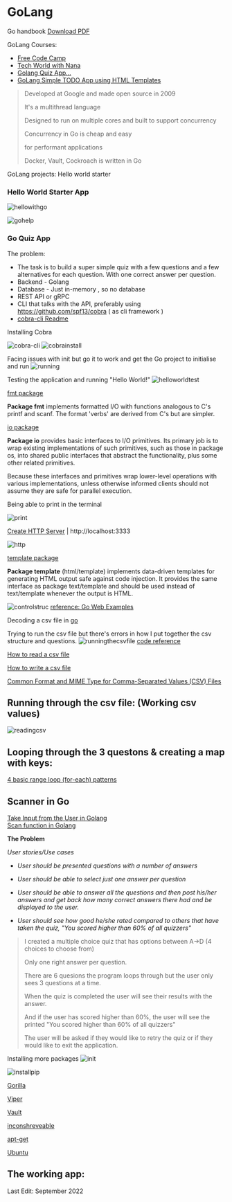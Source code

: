 # GoLang

Go handbook [Download PDF](https://thevalleyofcode.pages.dev/go-handbook.pdf)

GoLang Courses: 
- [Free Code Camp](https://www.youtube.com/watch?v=jFfo23yIWac&t=19s)
- [Tech World with Nana](https://www.youtube.com/watch?v=yyUHQIec83I&t=279s)
- [Golang Quiz App...](https://www.youtube.com/watch?v=TVHGxz6tn2M&t=960s)
- [GoLang Simple TODO App using HTML Templates](https://www.youtube.com/watch?v=UeUDGEa0AX4)


> Developed at Google and made open source in 2009 
> 
> It's a multithread language 
> 
> Designed to run on multiple cores and built to support concurrency
> 
> Concurrency in Go is cheap and easy
> 
> for performant applications
> 
> Docker, Vault, Cockroach is written in Go 


GoLang projects: Hello world starter 

### Hello World Starter App

![hellowithgo](https://user-images.githubusercontent.com/83961643/188650720-72aad107-2726-47d5-ad9b-61e73d14dc2a.jpeg)

![gohelp](https://user-images.githubusercontent.com/83961643/188650736-feb1857f-7bbf-472f-bb02-507e0f184234.jpeg)




### Go Quiz App 

The problem: 
- The task is to build a super simple quiz with a few questions and a few alternatives for each question. With one correct answer per question.
- Backend - Golang
- Database - Just in-memory , so no database
- REST API or gRPC
- CLI that talks with the API, preferably using https://github.com/spf13/cobra ( as cli framework )
- [cobra-cli Readme](https://github.com/spf13/cobra-cli/blob/main/README.md)

Installing Cobra 

![cobra-cli](https://user-images.githubusercontent.com/83961643/189537596-b82cd6e1-dbe5-4425-ac40-e131b34c8c73.jpeg)
![cobrainstall](https://user-images.githubusercontent.com/83961643/189361475-3538d69b-9c9b-4aee-8bd9-c32c602ec479.jpeg)

Facing issues with init but go it to work and get the Go project to initialise and run
![running](https://user-images.githubusercontent.com/83961643/189537612-7e245eba-8e56-43b9-be24-6db05023c1a0.jpeg)


Testing the application and running "Hello World!" 
![helloworldtest](https://user-images.githubusercontent.com/83961643/189537623-ea3a95b3-06f7-47b1-ba0d-a9329a9eba1a.jpeg)


[fmt package](https://pkg.go.dev/fmt@go1.19.1#hdr-Printing)

**Package fmt** implements formatted I/O with functions analogous to C's printf and scanf. The format 'verbs' are derived from C's but are simpler.


[io package](https://pkg.go.dev/io)

**Package io** provides basic interfaces to I/O primitives. Its primary job is to wrap existing implementations of such primitives, such as those in package os, into shared public interfaces that abstract the functionality, plus some other related primitives.

Because these interfaces and primitives wrap lower-level operations with various implementations, unless otherwise informed clients should not assume they are safe for parallel execution.



Being able to print in the terminal 

![print](https://user-images.githubusercontent.com/83961643/189546280-eb36542f-3ca2-408c-99f1-0561e694f203.jpeg)


[Create HTTP Server](https://www.digitalocean.com/community/tutorials/how-to-make-an-http-server-in-go) | http://localhost:3333

![http](https://user-images.githubusercontent.com/83961643/189546279-f876921a-bdf6-4ae2-9058-9e98006a4ba1.jpeg)



[template package](https://pkg.go.dev/html/template)

**Package template** (html/template) implements data-driven templates for generating HTML output safe against code injection. It provides the same interface as package text/template and should be used instead of text/template whenever the output is HTML.

![controlstruc](https://user-images.githubusercontent.com/83961643/189873380-cf0a995e-76e9-4df1-a478-ee374d91c4ab.jpeg)
[reference: Go Web Examples](https://gowebexamples.com/templates/)



Decoding a csv file in [go](https://pkg.go.dev/encoding/csv)

Trying to run the csv file but there's errors in how I put together the csv structure and questions. 
![runningthecsvfile](https://user-images.githubusercontent.com/83961643/189903221-7515d9b0-0d5e-4a82-b2c7-1205a4019da4.jpeg)
[code reference](https://webdamn.com/how-to-read-csv-file-using-golang/)

[How to read a csv file](https://www.admfactory.com/how-to-read-csv-file-in-golang/)

[How to write a csv file](https://www.admfactory.com/how-to-write-csv-file-in-golang/)

[Common Format and MIME Type for Comma-Separated Values (CSV) Files](https://www.rfc-editor.org/rfc/rfc4180.html)

## Running through the csv file: (Working csv values)

![readingcsv](https://user-images.githubusercontent.com/83961643/189907659-4f6e28ac-c2ef-440d-b85b-c3c2b197cf35.jpeg)


## Looping through the 3 questons & creating a map with keys:

[4 basic range loop (for-each) patterns](https://yourbasic.org/golang/for-loop-range-array-slice-map-channel/)

## Scanner in Go 

[Take Input from the User in Golang](https://www.geeksforgeeks.org/how-to-take-input-from-the-user-in-golang/)  
[Scan function in Golang](https://www.educative.io/answers/what-is-the-scan-function-in-golang)

**The Problem**

_User stories/Use cases_

* _User should be presented questions with a number of answers_

* _User should be able to select just one answer per question_

* _User should be able to answer all the questions and then post his/her answers and get back how many correct answers there had and be displayed to the user._

* _User should see how good he/she rated compared to others that have taken the quiz, "You scored higher than 60% of all quizzers"_



> I created a multiple choice quiz that has options between A->D (4 choices to choose from)
> 
> Only one right answer per question.
> 
> There are 6 quesions the program loops through but the user only sees 3 questions at a time.
> 
> When the quiz is completed the user will see their results with the answer. 
>
> And if the user has scored higher than 60%, the user will see the printed "You scored higher than 60% of all quizzers" 
> 
> The user will be asked if they would like to retry the quiz or if they would like to exit the application.

Installing more packages 
![init](https://user-images.githubusercontent.com/83961643/190234150-ebf6f1b8-0e01-4084-ba9d-35d884a2f3d2.jpeg)

![installpip](https://user-images.githubusercontent.com/83961643/190234165-d984c0e2-f491-4c77-8a0e-dd78e3941bb2.jpeg)


[Gorilla](https://www.gorillatoolkit.org)

[Viper](https://viper-framework.readthedocs.io/en/latest/installation/index.html)

[Vault](https://learn.hashicorp.com/tutorials/vault/getting-started-install)

[inconshreveable](https://installati.one/ubuntu/22.04/golang-github-inconshreveable-log15-dev/)

[apt-get](https://unix.stackexchange.com/questions/80711/how-to-install-apt-get-or-yum-on-mac-os-x)

[Ubuntu](https://ubuntu.com/server/docs/package-management)

## The working app: 




Last Edit: September 2022
